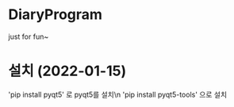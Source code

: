 # DiaryProgram
just for fun~
# 설치 (2022-01-15)
'pip install pyqt5' 로 pyqt5를 설치\n
'pip install pyqt5-tools' 으로 설치